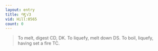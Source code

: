 ```yaml
---
layout: entry
title: འཇུ་√3
vid: Hill:0565
count: 0
---
```

> To melt, digest CD, DK\. To liquefy, melt down DS\. To boil, liquefy, having set a fire TC\.



